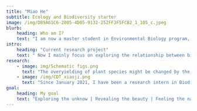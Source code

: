 ```yaml
---
title: "Miao He"
subtitle: Ecology and Biodiversity starter
image: /img/D89A61C6-2005-4D05-9132-252FF3F5FCB2_1_105_c.jpeg
blurb:
    heading: Who am I?
    text: "I am now a master student in Environmental Biology program, Utrecht University. Since September 2021, I have been a research intern in Ecology and Biodiversity Group under the supervise of Yann Hautier, Merel Soons and Katie Barry."
intro:
    heading: "Current research project"
    text: " Now I mainly focus on exploring the relationship between biodiversity and ecosystem functioning, including production, nutrient uptake, etc."
research:
    - image: img/Schematic figs.png
      text: "The overyielding of plant species might be changed by the addition of nutrient. I seperate two non-exclusive mechanisms of overyielding, complementarity effect and selection effect, and see how they respond to nutrient addition under different species richness and nutrient level."
    - image: /img/CDT_xiaoji.png
      text: "Since January 2021, I have been a research intern in Biodiversity and Biosafety Group, Institute of Botany, Chinese Academy of Science. My project here is about the survey efficiency of camera trap. I re-sampled from field camera trap data to explore the survey effort under different survey design, including number of cameras, starting date, duration, etc."
goal:
    heading: My goal
    text: "Exploring the unknow | Revealing the beauty | Feeling the nature"
---
```


